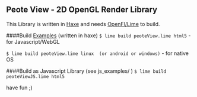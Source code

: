 Peote View - 2D OpenGL Render Library
-------------------------------------

This Library is written in [Haxe](http://haxe.org) and needs  [OpenFl/Lime](http://www.openfl.org/documentation/setup/install-haxe/)
to build.


####Build [Examples](http://maitag.github.io/peote-view/examples/example_01.html) (written in haxe)
`$ lime build peoteView.lime html5` - for Javascript/WebGL

`$ lime build peoteView.lime linux  (or android or windows)` - for native OS


####Build as Javascript Library (see js_examples/ )
`$ lime build peoteViewJS.lime html5`


have fun ;)
